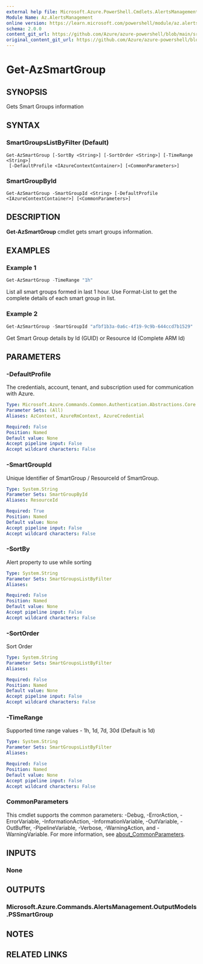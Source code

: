 ```yaml
---
external help file: Microsoft.Azure.PowerShell.Cmdlets.AlertsManagement.dll-Help.xml
Module Name: Az.AlertsManagement
online version: https://learn.microsoft.com/powershell/module/az.alertsmanagement/get-azsmartgroup
schema: 2.0.0
content_git_url: https://github.com/Azure/azure-powershell/blob/main/src/AlertsManagement/AlertsManagement/help/Get-AzSmartGroup.md
original_content_git_url: https://github.com/Azure/azure-powershell/blob/main/src/AlertsManagement/AlertsManagement/help/Get-AzSmartGroup.md
---
```


# Get-AzSmartGroup

## SYNOPSIS
Gets Smart Groups information

## SYNTAX

### SmartGroupsListByFilter (Default)
```
Get-AzSmartGroup [-SortBy <String>] [-SortOrder <String>] [-TimeRange <String>]
 [-DefaultProfile <IAzureContextContainer>] [<CommonParameters>]
```

### SmartGroupById
```
Get-AzSmartGroup -SmartGroupId <String> [-DefaultProfile <IAzureContextContainer>] [<CommonParameters>]
```

## DESCRIPTION
**Get-AzSmartGroup** cmdlet gets smart groups information.

## EXAMPLES

### Example 1
```powershell
Get-AzSmartGroup -TimeRange "1h"
```

List all smart groups formed in last 1 hour. Use Format-List to get the complete details of each smart group in list.

### Example 2
```powershell
Get-AzSmartGroup -SmartGroupId "afbf1b3a-0a6c-4f19-9c9b-644ccd7b1529" | Format-List
```

Get Smart Group details by Id (GUID) or Resource Id (Complete ARM Id)

## PARAMETERS

### -DefaultProfile
The credentials, account, tenant, and subscription used for communication with Azure.

```yaml
Type: Microsoft.Azure.Commands.Common.Authentication.Abstractions.Core.IAzureContextContainer
Parameter Sets: (All)
Aliases: AzContext, AzureRmContext, AzureCredential

Required: False
Position: Named
Default value: None
Accept pipeline input: False
Accept wildcard characters: False
```

### -SmartGroupId
Unique Identifier of SmartGroup / ResourceId of SmartGroup.

```yaml
Type: System.String
Parameter Sets: SmartGroupById
Aliases: ResourceId

Required: True
Position: Named
Default value: None
Accept pipeline input: False
Accept wildcard characters: False
```

### -SortBy
Alert property to use while sorting

```yaml
Type: System.String
Parameter Sets: SmartGroupsListByFilter
Aliases:

Required: False
Position: Named
Default value: None
Accept pipeline input: False
Accept wildcard characters: False
```

### -SortOrder
Sort Order

```yaml
Type: System.String
Parameter Sets: SmartGroupsListByFilter
Aliases:

Required: False
Position: Named
Default value: None
Accept pipeline input: False
Accept wildcard characters: False
```

### -TimeRange
Supported time range values - 1h, 1d, 7d, 30d (Default is 1d)

```yaml
Type: System.String
Parameter Sets: SmartGroupsListByFilter
Aliases:

Required: False
Position: Named
Default value: None
Accept pipeline input: False
Accept wildcard characters: False
```

### CommonParameters
This cmdlet supports the common parameters: -Debug, -ErrorAction, -ErrorVariable, -InformationAction, -InformationVariable, -OutVariable, -OutBuffer, -PipelineVariable, -Verbose, -WarningAction, and -WarningVariable. For more information, see [about_CommonParameters](http://go.microsoft.com/fwlink/?LinkID=113216).

## INPUTS

### None

## OUTPUTS

### Microsoft.Azure.Commands.AlertsManagement.OutputModels.PSSmartGroup

## NOTES

## RELATED LINKS
